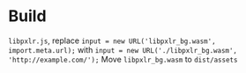 # Build

`libpxlr.js`, replace `input = new URL('libpxlr_bg.wasm', import.meta.url);` with `input = new URL('./libpxlr_bg.wasm', 'http://example.com/');`
Move `libpxlr_bg.wasm` to `dist/assets`
